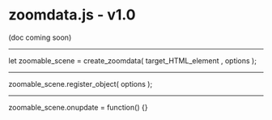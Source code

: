 # zoomdata.js - v1.0
(doc coming soon)

<script src='https://auer404.github.io/zoomdata-js/zoomdata.js'></script>

---

let zoomable_scene = create_zoomdata( target_HTML_element , options );

---

zoomable_scene.register_object( options );

---

zoomable_scene.onupdate = function() {}
